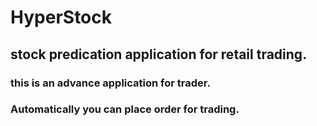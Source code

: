 # HyperStock

## stock predication application for retail trading.
### this is an advance application for trader.
### Automatically you can place order for trading.

